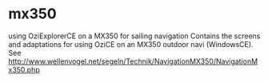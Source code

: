 mx350
=====
using OziExplorerCE on a MX350 for sailing navigation
Contains the screens and adaptations for using OziCE on an MX350 outdoor navi (WindowsCE).
See http://www.wellenvogel.net/segeln/Technik/NavigationMX350/NavigationMx350.php
